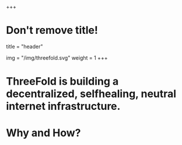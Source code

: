 +++
# Don't remove title!

title = "header"

img = "/img/threefold.svg"
weight = 1
+++
# ThreeFold is building a decentralized, selfhealing, neutral internet infrastructure.

# Why and How?